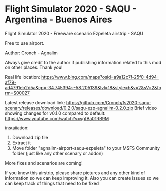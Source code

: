 # Flight Simulator 2020 - SAQU - Argentina - Buenos Aires
Flight Simulator 2020 - Freeware scenario Ezpeleta airstrip - SAQU

Free to use airport.

Author: Cronch - Agnalim

Always give credit to the author if publishing information related to this mod on other places. Thank you!

Real life location: https://www.bing.com/maps?osid=a9a12c7f-25f0-4d94-af79-ad4791eb2d5a&cp=-34.745394~-58.205139&lvl=18&style=h&v=2&sV=2&form=S00027

Latest release download link: https://github.com/Cronch/fs2020-saqu-scenary/releases/download/0.2.0/saqu-ezp-agnalim-0.2.0.zip
Brief video showing changes for v0.1.0 compared to default: https://www.youtube.com/watch?v=vgfBa01RB9M

Installation:
1) Download zip file
2) Extract it
3) Move folder "agnalim-airport-saqu-ezpeleta" to your MSFS Community folder (just like any other scenary or addon)

More fixes and scenarios are coming!

If you know this airstrip, please share pictures and any other kind of information so we can keep improving it.
Also you can create issues so we can keep track of things that need to be fixed
